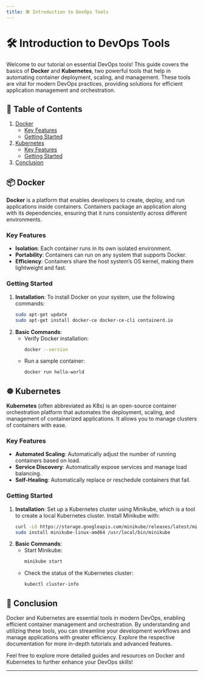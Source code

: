 ```yaml
---
title: 🛠️ Introduction to DevOps Tools
---
```


# 🛠️ Introduction to DevOps Tools

Welcome to our tutorial on essential DevOps tools! This guide covers the basics of **Docker** and **Kubernetes**, two powerful tools that help in automating container deployment, scaling, and management. These tools are vital for modern DevOps practices, providing solutions for efficient application management and orchestration.

## 📑 Table of Contents

1. [Docker](#-docker)
   - [Key Features](#key-features)
   - [Getting Started](#getting-started)
2. [Kubernetes](#-kubernetes)
   - [Key Features](#key-features-1)
   - [Getting Started](#getting-started-1)
3. [Conclusion](#-conclusion)

## 📦 Docker

**Docker** is a platform that enables developers to create, deploy, and run applications inside containers. Containers package an application along with its dependencies, ensuring that it runs consistently across different environments.

### Key Features

- **Isolation**: Each container runs in its own isolated environment.
- **Portability**: Containers can run on any system that supports Docker.
- **Efficiency**: Containers share the host system’s OS kernel, making them lightweight and fast.

### Getting Started

1. **Installation**: To install Docker on your system, use the following commands:
   ```bash
   sudo apt-get update
   sudo apt-get install docker-ce docker-ce-cli containerd.io
   ```
2. **Basic Commands**:
   - Verify Docker installation:
     ```bash
     docker --version
     ```
   - Run a sample container:
     ```bash
     docker run hello-world
     ```

## ☸️ Kubernetes

**Kubernetes** (often abbreviated as K8s) is an open-source container orchestration platform that automates the deployment, scaling, and management of containerized applications. It allows you to manage clusters of containers with ease.

### Key Features

- **Automated Scaling**: Automatically adjust the number of running containers based on load.
- **Service Discovery**: Automatically expose services and manage load balancing.
- **Self-Healing**: Automatically replace or reschedule containers that fail.

### Getting Started

1. **Installation**: Set up a Kubernetes cluster using Minikube, which is a tool to create a local Kubernetes cluster. Install Minikube with:
   ```bash
   curl -LO https://storage.googleapis.com/minikube/releases/latest/minikube-linux-amd64
   sudo install minikube-linux-amd64 /usr/local/bin/minikube
   ```
2. **Basic Commands**:
   - Start Minikube:
     ```bash
     minikube start
     ```
   - Check the status of the Kubernetes cluster:
     ```bash
     kubectl cluster-info
     ```

## 📝 Conclusion

Docker and Kubernetes are essential tools in modern DevOps, enabling efficient container management and orchestration. By understanding and utilizing these tools, you can streamline your development workflows and manage applications with greater efficiency. Explore the respective documentation for more in-depth tutorials and advanced features.

Feel free to explore more detailed guides and resources on Docker and Kubernetes to further enhance your DevOps skills!

---
